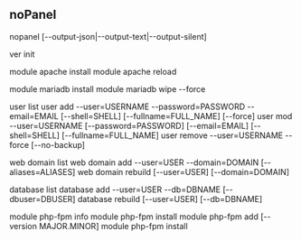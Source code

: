 ## noPanel

nopanel [--output-json|--output-text|--output-silent]

ver
init

module apache install
module apache reload

module mariadb install
module mariadb wipe --force

user list
user add --user=USERNAME --password=PASSWORD --email=EMAIL [--shell=SHELL] [--fullname=FULL_NAME] [--force]
user mod --user=USERNAME [--password=PASSWORD] [--email=EMAIL] [--shell=SHELL] [--fullname=FULL_NAME]
user remove --user=USERNAME --force [--no-backup]

web domain list
web domain add --user=USER --domain=DOMAIN [--aliases=ALIASES]
web domain rebuild [--user=USER] [--domain=DOMAIN]

database list
database add --user=USER --db=DBNAME [--dbuser=DBUSER]
database rebuild [--user=USER] [--db=DBNAME]

module php-fpm info
module php-fpm install
module php-fpm add [--version MAJOR.MINOR]
module php-fpm install